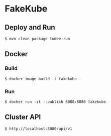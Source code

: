 # FakeKube

## Deploy and Run
    $ mvn clean package tomee:run

## Docker

### Build
    $ docker image build -t fakekube .

### Run
    $ docker run -it --publish 8080:8080 fakekube

## Cluster API
    $ http://localhost:8080/api/v1